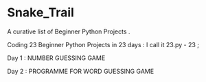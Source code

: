 # Snake_Trail

A curative list of Beginner Python Projects .

Coding 23 Beginner Python Projects in 23 days : I call it 23.py - 23 ;

Day 1 :
      NUMBER GUESSING GAME

Day 2 :
      PROGRAMME FOR WORD GUESSING GAME
